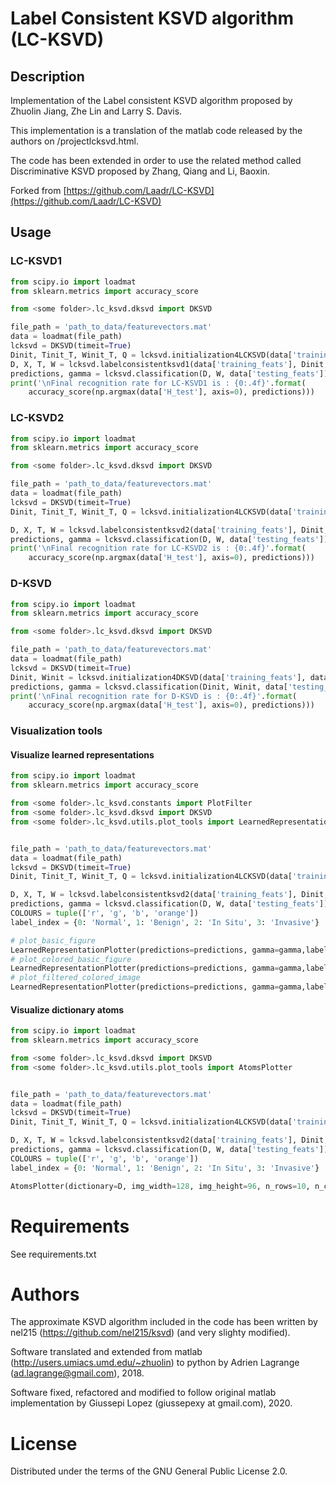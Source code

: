 # Label Consistent KSVD algorithm (LC-KSVD)

## Description
Implementation of the Label consistent KSVD algorithm proposed by Zhuolin Jiang, Zhe Lin and Larry S. Davis.

This implementation is a translation of the matlab code released by the authors on /projectlcksvd.html.

The code has been extended in order to use the related method called Discriminative KSVD proposed by Zhang, Qiang and Li, Baoxin.


Forked from [https://github.com/Laadr/LC-KSVD](https://github.com/Laadr/LC-KSVD)

## Usage
### LC-KSVD1
```python
from scipy.io import loadmat
from sklearn.metrics import accuracy_score

from <some folder>.lc_ksvd.dksvd import DKSVD

file_path = 'path_to_data/featurevectors.mat'
data = loadmat(file_path)
lcksvd = DKSVD(timeit=True)
Dinit, Tinit_T, Winit_T, Q = lcksvd.initialization4LCKSVD(data['training_feats'], data['H_train'])
D, X, T, W = lcksvd.labelconsistentksvd1(data['training_feats'], Dinit, data['H_train'], Q, Tinit_T)
predictions, gamma = lcksvd.classification(D, W, data['testing_feats'])
print('\nFinal recognition rate for LC-KSVD1 is : {0:.4f}'.format(
    accuracy_score(np.argmax(data['H_test'], axis=0), predictions)))
```

### LC-KSVD2
```python
from scipy.io import loadmat
from sklearn.metrics import accuracy_score

from <some folder>.lc_ksvd.dksvd import DKSVD

file_path = 'path_to_data/featurevectors.mat'
data = loadmat(file_path)
lcksvd = DKSVD(timeit=True)
Dinit, Tinit_T, Winit_T, Q = lcksvd.initialization4LCKSVD(data['training_feats'], data['H_train'])

D, X, T, W = lcksvd.labelconsistentksvd2(data['training_feats'], Dinit, data['H_train'], Q, Tinit_T, Winit_T)
predictions, gamma = lcksvd.classification(D, W, data['testing_feats'])
print('\nFinal recognition rate for LC-KSVD2 is : {0:.4f}'.format(
    accuracy_score(np.argmax(data['H_test'], axis=0), predictions)))
```

### D-KSVD
```python
from scipy.io import loadmat
from sklearn.metrics import accuracy_score

from <some folder>.lc_ksvd.dksvd import DKSVD

file_path = 'path_to_data/featurevectors.mat'
data = loadmat(file_path)
lcksvd = DKSVD(timeit=True)
Dinit, Winit = lcksvd.initialization4DKSVD(data['training_feats'], data['H_train'])
predictions, gamma = lcksvd.classification(Dinit, Winit, data['testing_feats'])
print('\nFinal recognition rate for D-KSVD is : {0:.4f}'.format(
    accuracy_score(np.argmax(data['H_test'], axis=0), predictions)))
```

### Visualization tools
#### Visualize learned representations
``` python
from scipy.io import loadmat
from sklearn.metrics import accuracy_score

from <some folder>.lc_ksvd.constants import PlotFilter
from <some folder>.lc_ksvd.dksvd import DKSVD
from <some folder>.lc_ksvd.utils.plot_tools import LearnedRepresentationPlotter


file_path = 'path_to_data/featurevectors.mat'
data = loadmat(file_path)
lcksvd = DKSVD(timeit=True)
Dinit, Tinit_T, Winit_T, Q = lcksvd.initialization4LCKSVD(data['training_feats'], data['H_train'])

D, X, T, W = lcksvd.labelconsistentksvd2(data['training_feats'], Dinit, data['H_train'], Q, Tinit_T, Winit_T)
predictions, gamma = lcksvd.classification(D, W, data['testing_feats'])
COLOURS = tuple(['r', 'g', 'b', 'orange'])
label_index = {0: 'Normal', 1: 'Benign', 2: 'In Situ', 3: 'Invasive'}

# plot_basic_figure
LearnedRepresentationPlotter(predictions=predictions, gamma=gamma,label_index=label_index, custom_colours=COLOURS)(simple='')
# plot_colored_basic_figure
LearnedRepresentationPlotter(predictions=predictions, gamma=gamma,label_index=label_index, custom_colours=COLOURS)()
# plot_filtered_colored_image
LearnedRepresentationPlotter(predictions=predictions, gamma=gamma,label_index=label_index, custom_colours=COLOURS)(filter_by=PlotFilter.SHARED)
```

#### Visualize dictionary atoms
``` python
from scipy.io import loadmat
from sklearn.metrics import accuracy_score

from <some folder>.lc_ksvd.dksvd import DKSVD
from <some folder>.lc_ksvd.utils.plot_tools import AtomsPlotter


file_path = 'path_to_data/featurevectors.mat'
data = loadmat(file_path)
lcksvd = DKSVD(timeit=True)
Dinit, Tinit_T, Winit_T, Q = lcksvd.initialization4LCKSVD(data['training_feats'], data['H_train'])

D, X, T, W = lcksvd.labelconsistentksvd2(data['training_feats'], Dinit, data['H_train'], Q, Tinit_T, Winit_T)
predictions, gamma = lcksvd.classification(D, W, data['testing_feats'])
COLOURS = tuple(['r', 'g', 'b', 'orange'])
label_index = {0: 'Normal', 1: 'Benign', 2: 'In Situ', 3: 'Invasive'}

AtomsPlotter(dictionary=D, img_width=128, img_height=96, n_rows=10, n_cols=16)()
```

# Requirements
See requirements.txt

# Authors

The approximate KSVD algorithm included in the code has been written by nel215 (https://github.com/nel215/ksvd) (and very slighty modified).

Software translated and extended from matlab (http://users.umiacs.umd.edu/~zhuolin) to python by Adrien Lagrange (ad.lagrange@gmail.com), 2018.

Software fixed, refactored and modified to follow original matlab implementation by Giussepi Lopez (giussepexy at gmail.com), 2020.

# License

Distributed under the terms of the GNU General Public License 2.0.
